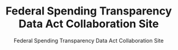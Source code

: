 ---
layout: resources-landing
title: "Federal Spending Transparency Data Act Collaboration Site"
subtitle: "Federal Spending Transparency Data Act Collaboration Site"
external_link: https://fedspendingtransparency.github.io/
filters: federal-financial-assistance uniform-guidance-2-cfr-200 website external 2014
---